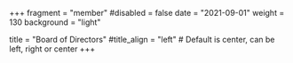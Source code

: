 +++
fragment = "member"
#disabled = false
date = "2021-09-01"
weight = 130
background = "light"

title = "Board of Directors"
#title_align = "left" # Default is center, can be left, right or center
+++
